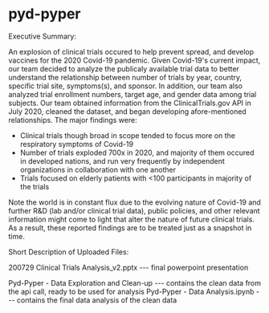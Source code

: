 # pyd-pyper

Executive Summary:
  
  An explosion of clinical trials occured to help prevent spread, and develop vaccines for the 2020 Covid-19 pandemic. Given Covid-19's current impact, our team decided to analyze the publicaly available trial data to better understand the relationship between number of trials by year, country, specific trial site, symptoms(s), and sponsor. In addition, our team also analyzed trial enrollment numbers, target age, and gender data among trial subjects. Our team obtained information from the ClinicalTrials.gov API in July 2020, cleaned the dataset, and began developing afore-mentioned relationships. The major findings were:
  
  - Clinical trials though broad in scope tended to focus more on the respiratory symptoms of Covid-19
  - Number of trials exploded 700x in 2020, and majority of them occured in developed nations, and run very frequently by independent    organizations in collaboration with one another
  - Trials focused on elderly patients with <100 participants in majority of the trials
 
  Note the world is in constant flux due to the evolving nature of Covid-19 and further R&D (lab and/or clinical trial data), public policies, and other relevant information might come to light that alter the nature of future clinical trials. As a result, these reported findings are to be treated just as a snapshot in time. 

Short Description of Uploaded Files:

200729 Clinical Trials Analysis_v2.pptx --- final powerpoint presentation

Pyd-Pyper - Data Exploration and Clean-up --- contains the clean data from the api call, ready to be used for analysis
Pyd-Pyper - Data Analysis.ipynb --- contains the final data analysis of the clean data

